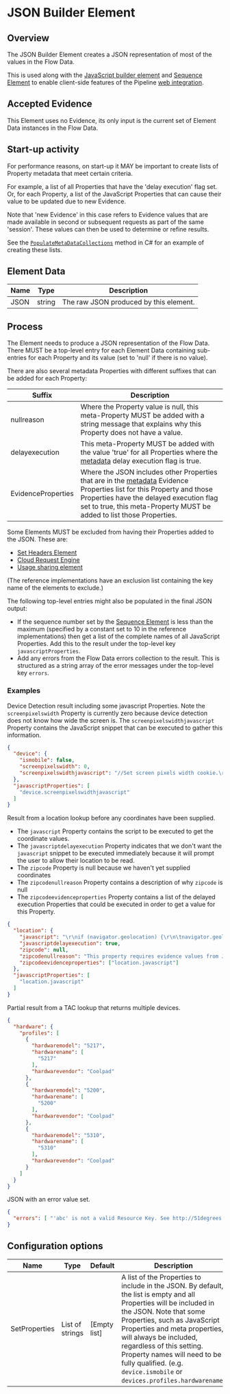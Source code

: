 # JSON Builder Element

## Overview

The JSON Builder Element creates a JSON representation of most of the values
in the Flow Data.

This is used along with the [JavaScript builder element](javascript-builder.md)
and [Sequence Element](sequence-element.md) to enable client-side features of
the Pipeline [web integration](../../features/web-integration.md).

## Accepted Evidence

This Element uses no Evidence, its only input is the current set of
Element Data instances in the Flow Data.

## Start-up activity

For performance reasons, on start-up it MAY be important to create lists of
Property metadata that meet certain criteria.

For example, a list of all Properties that have the 'delay execution' flag set.
Or, for each Property, a list of the JavaScript Properties that can cause their
value to be updated due to new Evidence.

Note that 'new Evidence' in this case refers to Evidence values that are made
available in second or subsequent requests as part of the same 'session'.
These values can then be used to determine or refine results.

See the [`PopulateMetaDataCollections`](https://github.com/51Degrees/pipeline-dotnet/blob/master/FiftyOne.Pipeline.Elements/FiftyOne.Pipeline.JsonBuilderElement/FlowElement/JsonBuilderElement.cs#L715)
method in C# for an example of creating these lists.

## Element Data

| **Name** | **Type** | **Description**                        |
|----------|----------|----------------------------------------|
| JSON     | string   | The raw JSON produced by this element. |

## Process

The Element needs to produce a JSON representation of the Flow Data.
There MUST be a top-level entry for each Element Data containing sub-entries
for each Property and its value (set to 'null' if there is no value).

There are also several metadata Properties with different suffixes that can
be added for each Property:

| **Suffix**         | **Description**                                                                                                                                                                                                                                                                              |
|--------------------|----------------------------------------------------------------------------------------------------------------------------------------------------------------------------------------------------------------------------------------------------------------------------------------------|
| nullreason         | Where the Property value is null, this meta-Property MUST be added with a string message that explains why this Property does not have a value.                                                                                                                                              |
| delayexecution     | This meta-Property MUST be added with the value 'true' for all Properties where the [metadata](../../features/properties.md#property-metadata) delay execution flag is true.                                                                                                                |
| EvidenceProperties | Where the JSON includes other Properties that are in the [metadata](../../features/properties.md#property-metadata) Evidence Properties list for this Property and those Properties have the delayed execution flag set to true, this meta-Property MUST be added to list those Properties. |

Some Elements MUST be excluded from having their Properties added to the JSON.
These are:
- [Set Headers Element](set-headers-element.md)
- [Cloud Request Engine](cloud-request-engine.md)
- [Usage sharing element](usage-sharing-element.md)

(The reference implementations have an exclusion list containing the key name 
of the elements to exclude.)

The following top-level entries might also be populated in the
final JSON output:
- If the sequence number set by the [Sequence Element](sequence-element.md) is less
  than the maximum (specified by a constant set to 10 in the reference implementations)
  then get a list of the complete names of all JavaScript Properties. Add this to the
  result under the top-level key `javascriptProperties`.
- Add any errors from the Flow Data errors collection to the result. This is structured
  as a string array of the error messages under the top-level key `errors`.

### Examples

Device Detection result including some javascript Properties.
Note the `screenpixelswidth` Property is currently zero because device
detection does not know how wide the screen is.
The `screenpixelswidthjavascript` Property contains the JavaScript snippet that
can be executed to gather this information.

```json
{
  "device": {
    "ismobile": false,
    "screenpixelswidth": 0,
    "screenpixelswidthjavascript": "//Set screen pixels width cookie.\r\ndocument.cookie = \"51D_ScreenPixelsWidth=\" + screen.width;"
  },
  "javascriptProperties": [
    "device.screenpixelswidthjavascript"
  ]
}
```

Result from a location lookup before any coordinates have been supplied.
- The `javascript` Property contains the script to be executed to get the
  coordinate values.
- The `javascriptdelayexecution` Property indicates that we don't want the
  `javascript` snippet to be executed immediately because it will prompt
  the user to allow their location to be read.
- The `zipcode` Property is null because we haven't yet supplied coordinates
- The `zipcodenullreason` Property contains a description of why `zipcode`
  is null
- The `zipcodeevidenceproperties` Property contains a list of the delayed
  execution Properties that could be executed in order to get a value for
  this Property.

```json
{
  "location": {
    "javascript": "\r\nif (navigator.geolocation) {\r\n\tnavigator.geolocation.getCurrentPosition(function(pos) {\r\n        for (var key in pos.coords) {\r\n            document.cookie = \"51D_Pos_\" + key + \"=\" + pos.coords[key];\r\n        }\r\n        // 51D replace this comment with callback function.\r\n\t}, function(e) {\r\n        document.cookie =\"51D_Pos_Error=\" + encodeURIComponent(e.message);\r\n        // 51D replace this comment with callback function.\r\n    });\r\n}\r\n",
    "javascriptdelayexecution": true,
    "zipcode": null,
    "zipcodenullreason": "This property requires evidence values from JavaScript running on the client. It cannot be populated until a future request is made that contains this additional data.",
    "zipcodeevidenceproperties": ["location.javascript"]
  },
  "javascriptProperties": [
    "location.javascript"
  ]
}

```

Partial result from a TAC lookup that returns multiple devices.

```json
{
  "hardware": {
    "profiles": [
      {
        "hardwaremodel": "5217",
        "hardwarename": [
          "5217"
        ],
        "hardwarevendor": "Coolpad"
      },
      {      
        "hardwaremodel": "5200",
        "hardwarename": [
          "5200"
        ],
        "hardwarevendor": "Coolpad"
      },
      {
        "hardwaremodel": "5310",
        "hardwarename": [
          "5310"
        ],
        "hardwarevendor": "Coolpad"
      }
    ]
  }
}
```

JSON with an error value set.

```json
{ 
  "errors": [ "'abc' is not a valid Resource Key. See http://51degrees.com/documentation/_info__error_messages.html#Resource_key_not_valid for more information." ]
}
```

## Configuration options

| **Name**      | **Type**        | **Default**  | **Description**                                                                                                                                                                                                                                                                                                                                                                |
|---------------|-----------------|--------------|--------------------------------------------------------------------------------------------------------------------------------------------------------------------------------------------------------------------------------------------------------------------------------------------------------------------------------------------------------------------------------|
| SetProperties | List of strings | [Empty list] | A list of the Properties to include in the JSON. By default, the list is empty and all Properties will be included in the JSON. Note that some Properties, such as JavaScript Properties and meta properties, will always be included, regardless of this setting. Property names will need to be fully qualified. (e.g. `device.ismobile` or `devices.profiles.hardwarename`) |
